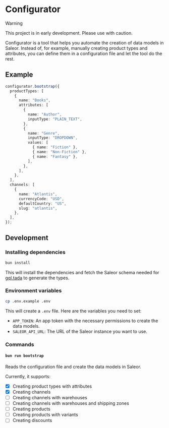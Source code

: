 # Configurator

> [!WARNING]
> This project is in early development. Please use with caution.

Configurator is a tool that helps you automate the creation of data models in Saleor. Instead of, for example, manually creating product types and attributes, you can define them in a configuration file and let the tool do the rest.

## Example

```ts
configurator.bootstrap({
  productTypes: [
    {
      name: "Books",
      attributes: [
        {
          name: "Author",
          inputType: "PLAIN_TEXT",
        },
        {
          name: "Genre",
          inputType: "DROPDOWN",
          values: [
            { name: "Fiction" },
            { name: "Non-Fiction" },
            { name: "Fantasy" },
          ],
        },
      ],
    },
  ],
  channels: [
    {
      name: "Atlantis",
      currencyCode: "USD",
      defaultCountry: "US",
      slug: "atlantis",
    },
  ],
});
```

## Development

### Installing dependencies

```bash
bun install
```

This will install the dependencies and fetch the Saleor schema needed for [gql.tada](https://gql-tada.0no.co/) to generate the types.

### Environment variables

```bash
cp .env.example .env
```

This will create a `.env` file. Here are the variables you need to set:

- `APP_TOKEN`: An app token with the necessary permissions to create the data models.
- `SALEOR_API_URL`: The URL of the Saleor instance you want to use.

### Commands

#### `bun run bootstrap`

Reads the configuration file and create the data models in Saleor.

Currently, it supports:

- [x] Creating product types with attributes
- [x] Creating channels
- [ ] Creating channels with warehouses
- [ ] Creating channels with warehouses and shipping zones
- [ ] Creating products
- [ ] Creating products with variants
- [ ] Creating discounts
